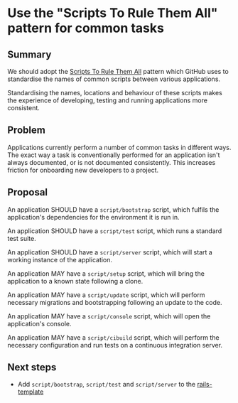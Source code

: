 # Use the "Scripts To Rule Them All" pattern for common tasks

## Summary

We should adopt the [Scripts To Rule Them
All](https://github.com/github/scripts-to-rule-them-all) pattern which GitHub
uses to standardise the names of common scripts between various applications.

Standardising the names, locations and behaviour of these scripts makes the
experience of developing, testing and running applications more consistent.

## Problem

Applications currently perform a number of common tasks in different ways. The
exact way a task is conventionally performed for an application isn't always
documented, or is not documented consistently. This increases friction for
onboarding new developers to a project.

## Proposal

An application SHOULD have a `script/bootstrap` script, which fulfils the
application's dependencies for the environment it is run in.

An application SHOULD have a `script/test` script, which runs a standard test
suite.

An application SHOULD have a `script/server` script, which will start a working
instance of the application.

An application MAY have a `script/setup` script, which will bring the
application to a known state following a clone.

An application MAY have a `script/update` script, which will perform necessary
migrations and bootstrapping following an update to the code.

An application MAY have a `script/console` script, which will open the
application's console.

An application MAY have a `script/cibuild` script, which will perform the
necessary configuration and run tests on a continuous integration server.

## Next steps

- Add `script/bootstrap`, `script/test` and `script/server` to the [rails-template](https://github.com/dxw/rails-template)
